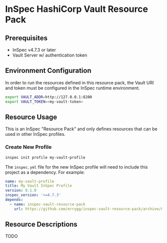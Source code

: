 # InSpec HashiCorp Vault Resource Pack

## Prerequisites

* InSpec v4.7.3 or later
* Vault Server w/ authentication token

## Environment Configuration

In order to run the resources defined in this resource pack, the Vault URI and
token must be configured in the InSpec runtime environment.

```bash
export VAULT_ADDR=http://127.0.0.1:8200
export VAULT_TOKEN=<my-vault-token>
```

## Resource Usage

This is an InSpec "Resource Pack" and only defines resources that can be used
in other InSpec profiles.

### Create New Profile

```bash
inspec init profile my-vault-profile
```

The `inspec.yml` file for the new InSpec profile will need to include this
project as a dependency. For example:

```yaml
name: my-vault-profile
title: My Vault InSpec Profile
version: 0.1.0
inspec_version: '>=4.7.3'
depends:
  - name: inspec-vault-resource-pack
    url: https://github.com/errygg/inspec-vault-resource-pack/archive/0.1.0.tar.gz
```

## Resource Descriptions

TODO
